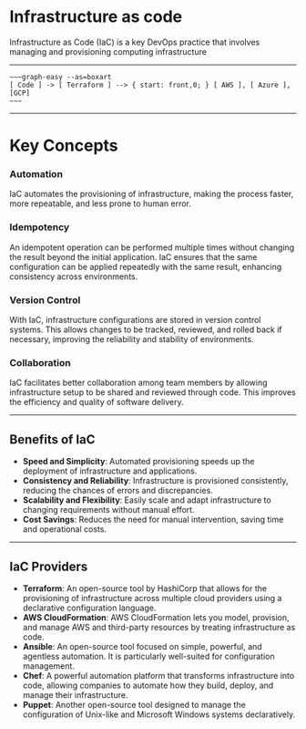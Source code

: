 # Infrastructure as code
Infrastructure as Code (IaC) is a key DevOps practice that involves managing and provisioning computing infrastructure

---
```
~~~graph-easy --as=boxart
[ Code ] -> [ Terraform ] --> { start: front,0; } [ AWS ], [ Azure ], [GCP]
~~~
```

---
# Key Concepts

### Automation
IaC automates the provisioning of infrastructure, making the process faster, more repeatable, and less prone to human error.
### Idempotency
An idempotent operation can be performed multiple times without changing the result beyond the initial application. IaC ensures that the same configuration can be applied repeatedly with the same result, enhancing consistency across environments.
### Version Control
With IaC, infrastructure configurations are stored in version control systems. This allows changes to be tracked, reviewed, and rolled back if necessary, improving the reliability and stability of environments.
### Collaboration
IaC facilitates better collaboration among team members by allowing infrastructure setup to be shared and reviewed through code. This improves the efficiency and quality of software delivery.

---
## Benefits of IaC

- **Speed and Simplicity**: Automated provisioning speeds up the deployment of infrastructure and applications.
- **Consistency and Reliability**: Infrastructure is provisioned consistently, reducing the chances of errors and discrepancies.
- **Scalability and Flexibility**: Easily scale and adapt infrastructure to changing requirements without manual effort.
- **Cost Savings**: Reduces the need for manual intervention, saving time and operational costs.

---
## IaC Providers

- **Terraform**: An open-source tool by HashiCorp that allows for the provisioning of infrastructure across multiple cloud providers using a declarative configuration language.
- **AWS CloudFormation**: AWS CloudFormation lets you model, provision, and manage AWS and third-party resources by treating infrastructure as code.
- **Ansible**: An open-source tool focused on simple, powerful, and agentless automation. It is particularly well-suited for configuration management.
- **Chef**: A powerful automation platform that transforms infrastructure into code, allowing companies to automate how they build, deploy, and manage their infrastructure.
- **Puppet**: Another open-source tool designed to manage the configuration of Unix-like and Microsoft Windows systems declaratively.


